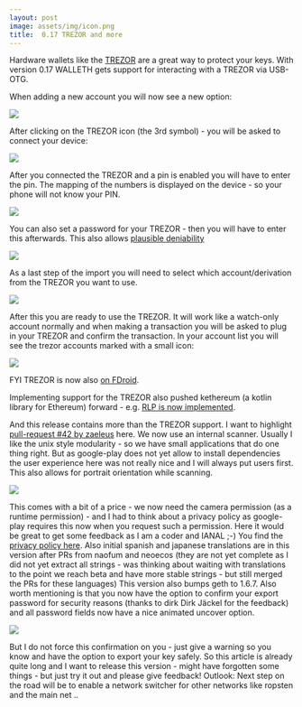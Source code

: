 ```yaml
---
layout: post
image: assets/img/icon.png
title:  0.17 TREZOR and more
---
```

Hardware wallets like the <a href="https://trezor.io/">TREZOR</a> are a great way to protect your keys. With version 0.17 WALLETH gets support for interacting with a TREZOR via USB-OTG.

When adding a new account you will now see a new option:

![](/assets/img/news/screenshot_trezor_create.png)

After clicking on the TREZOR icon (the 3rd symbol) - you will be asked to connect your device:

![](/assets/img/news/screenshot_trezor_add.png)

After you connected the TREZOR and a pin is enabled you will have to enter the pin. The mapping of the numbers is displayed on the device - so your phone will not know your PIN.

![](/assets/img/news/screenshot_trezor_pinput.png)

You can also set a password for your TREZOR - then you will have to enter this afterwards. This also allows [plausible deniability](https://blog.trezor.io/hide-your-trezor-wallets-with-multiple-passphrases-f2e0834026eb)

![](/assets/img/news/screenshot_trezor_pwd.png)

As a last step of the import you will need to select which account/derivation from the TREZOR you want to use.

![](/assets/img/news/screenshot_trezor_derivation.png)

After this you are ready to use the TREZOR. It will work like a watch-only account normally and when making a transaction you will be asked to plug in your TREZOR and confirm the transaction.
In your account list you will see the trezor accounts marked with a small icon:

![](/assets/img/news/screenshot_trezor_list.png)

FYI TREZOR is now also [on FDroid](http://walleth.org/2017/06/18/TREZOR-on-FDroid).

Implementing support for the TREZOR also pushed kethereum (a kotlin library for Ethereum) forward - e.g. [RLP is now implemented](https://github.com/walleth/kethereum/blob/master/rlp/src/main/java/org/kethereum/functions/rlp/RLPFun.kt).

And this release contains more than the TREZOR support. I want to highlight [pull-request #42 by zaeleus]( https://github.com/walleth/walleth/pull/42) here. We now use an internal scanner. Usually I like the unix style modularity - so we have small applications that do one thing right. But as google-play does not yet allow to install dependencies the user experience here was not really nice and I will always put users first. This also allows for portrait orientation while scanning.

![](/assets/img/news/screenshot_new_scan.png)

This comes with a bit of a price - we now need the camera permission (as a runtime permission) - and I had to think about a privacy policy as google-play requires this now when you request such a permission. Here it would be great to get some feedback as I am a coder and IANAL ;-) You find the [privacy policy here](https://github.com/walleth/walleth/blob/master/PRIVACY_POLICY.md).
Also initial spanish and japanese translations are in this version after PRs from naofum and neoecos (they are not yet complete as I did not yet extract all strings - was thinking about waiting with translations to the point we reach beta and have more stable strings - but still merged the PRs for these languages)
This version also bumps geth to 1.6.7. Also worth mentioning is that you now have the option to confirm your export password for security reasons (thanks to dirk Dirk Jäckel for the feedback) and all password fields now have a nice animated uncover option.

![](/assets/img/news/screenshot_export_confirm.png)

But I do not force this confirmation on you - just give a warning so you know and have the option to export your key safely.
So this article is already quite long and I want to release this version - might have forgotten some things - but just try it out and please give feedback!
Outlook: Next step on the road will be to enable a network switcher for other networks like ropsten and the main net ..
